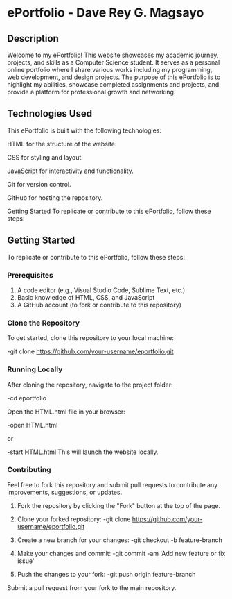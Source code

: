# ePortfolio - Dave Rey G. Magsayo

## Description

Welcome to my ePortfolio! This website showcases my academic journey, projects, and skills as a Computer Science student. It serves as a personal online portfolio where I share various works including my programming, web development, and design projects. The purpose of this ePortfolio is to highlight my abilities, showcase completed assignments and projects, and provide a platform for professional growth and networking.

## Technologies Used

This ePortfolio is built with the following technologies:

HTML for the structure of the website.

CSS for styling and layout.

JavaScript for interactivity and functionality.

Git for version control.

GitHub for hosting the repository.

Getting Started
To replicate or contribute to this ePortfolio, follow these steps:

## Getting Started

To replicate or contribute to this ePortfolio, follow these steps:

### Prerequisites

1. A code editor (e.g., Visual Studio Code, Sublime Text, etc.)
2. Basic knowledge of HTML, CSS, and JavaScript
3. A GitHub account (to fork or contribute to this repository)

### Clone the Repository
To get started, clone this repository to your local machine:

   -git clone https://github.com/your-username/eportfolio.git

### Running Locally
After cloning the repository, navigate to the project folder:

   -cd eportfolio

Open the HTML.html file in your browser:

   -open HTML.html

or

   -start HTML.html
This will launch the website locally.

### Contributing
Feel free to fork this repository and submit pull requests to contribute any improvements, suggestions, or updates.

1. Fork the repository by clicking the "Fork" button at the top of the page.
   
2. Clone your forked repository:
   -git clone https://github.com/your-username/eportfolio.git

3. Create a new branch for your changes:
   -git checkout -b feature-branch

4. Make your changes and commit:
   -git commit -am 'Add new feature or fix issue'

5. Push the changes to your fork:
   -git push origin feature-branch
   
Submit a pull request from your fork to the main repository.
